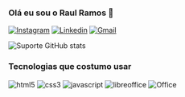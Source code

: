 ### Olá eu sou o Raul Ramos 👋

[![Instagram](https://img.shields.io/badge/Instagram-E4405F?style=for-the-badge&logo=instagram&logoColor=white)](https://www.instagram.com/raul_portifolio/)
[![Linkedin](https://img.shields.io/badge/LinkedIn-0077B5?style=for-the-badge&logo=linkedin&logoColor=white)](https://www.linkedin.com/in/raul-ramos-446a6326a/?originalSubdomain=br)
[![Gmail](https://img.shields.io/badge/Gmail-D14836?style=for-the-badge&logo=gmail&logoColor=white)](https://mail.google.com/mail/u/0/#inbox?compose=CllgCJNxNdfXtDdSXHNTXKWSmDfhSkhHdxDwMJLMRQxRHtpWxhvPGjWCDzvwVCnFwwvFFQHHrcL)

![Suporte GitHub stats](https://github-readme-stats.vercel.app/api?username=RaulSuporte&theme=blue-green)

### Tecnologias que costumo usar

<div style="display: inline_block">
 <img align="center"alt="html5" src="https://img.shields.io/badge/HTML5-E34F26?style=for-the-badge&logo=html5&logoColor=white"/>
 <img align="center"alt="css3" src="https://img.shields.io/badge/CSS3-1572B6?style=for-the-badge&logo=css3&logoColor=white"/>
 <img align="center"alt="javascript" src="https://img.shields.io/badge/JavaScript-F7DF1E?style=for-the-badge&logo=javascript&logoColor=black"/>
 <img align="center"alt="libreoffice" src="https://img.shields.io/badge/LibreOffice-18A303?style=for-the-badge&logo=LibreOffice&logoColor=white"/>
 <img align="center"alt="Office" src="https://img.shields.io/badge/Microsoft_Office-D83B01?style=for-the-badge&logo=microsoft-office&logoColor=white"/>

</div>
